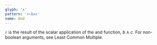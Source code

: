 ```yaml
---
glyph: '∧'
pattern: 'r←b∧c'
name: And
---
```


`r` is the result of the scalar application of the and function, $b \land c$. For non-boolean arguments, see Least Common Multiple.